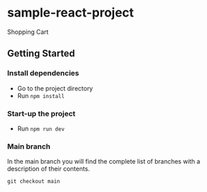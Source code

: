 # sample-react-project

Shopping Cart

## Getting Started
### Install dependencies

- Go to the project directory
- Run `npm install`

### Start-up the project

- Run `npm run dev`

### Main branch

In the main branch you will find the complete list of branches with a description of their contents.

```shell
git checkout main
```